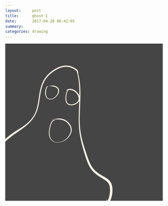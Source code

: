 ```yaml
---
layout:     post
title:      ghost 1
date:       2017-04-20 00:42:05
summary:    
categories: drawing
---
```

![ghost 1](/images/diary/ghost-1.png "...")
